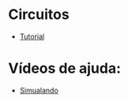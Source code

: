 # Circuitos

- [Tutorial](http://www.pcs.usp.br/~labdig/material/GuiaResumido-Quartus_II_91_corrigida.pdf)

# Vídeos de ajuda:
- [Simualando](https://www.youtube.com/watch?v=a8JAkKhxlQI)